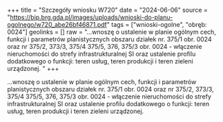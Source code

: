 +++
title = "Szczegóły wniosku W720"
date = "2024-06-06"
source = "https://bip.brg.gda.pl/images/uploads/wnioski-do-planu-ogolnego/w720_abe26bf46871.pdf"
tags = ["wnioski-ogolne", "obręb: 0024"]
geolinks = []
raw = "...wnoszę o ustalenie w planie ogólnym cech, funkcji i parametrów planistycznych obszaru działek nr. 375/1 obr. 0024 oraz nr 375/2, 373/3, 375/4 375/5, 376, 375/3 obr. 0024 - włączenie nieruchomości do strefy infrastrukturalnej SI oraz ustalenie profilu dodatkowego o funkcji: teren usług, teren produkcji i teren zieleni urządzonej. "
+++

...wnoszę o ustalenie w planie ogólnym cech, funkcji i parametrów planistycznych obszaru działek
nr. 375/1 obr. 0024 oraz nr 375/2, 373/3, 375/4 375/5, 376, 375/3 obr. 0024 - włączenie nieruchomości do
strefy infrastrukturalnej SI oraz ustalenie profilu dodatkowego o funkcji: teren usług, teren produkcji i teren
zieleni urządzonej.



